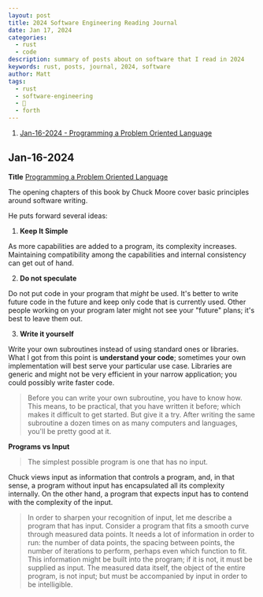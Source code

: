 ```yaml
---
layout: post
title: 2024 Software Engineering Reading Journal
date: Jan 17, 2024
categories:
  - rust
  - code
description: summary of posts about on software that I read in 2024
keywords: rust, posts, journal, 2024, software
author: Matt
tags:
  - rust
  - software-engineering
  - 💾
  - forth
---
```


1. [Jan-16-2024 - Programming a Problem Oriented Language](#jan-16-2024)

## Jan-16-2024

**Title** [Programming a Problem Oriented Language](https://colorforth.github.io/POL.htm)

The opening chapters of this book by Chuck Moore cover basic principles around software writing. 

He puts forward several ideas:

1. **Keep It Simple**

As more capabilities are added to a program, its complexity increases. Maintaining compatibility among the capabilities and internal consistency can get out of hand.

2. **Do not speculate**

Do not put code in your program that _might_ be used.  It's better to write future code in the future and keep only code that is currently used. Other people working on your program later might not see your "future" plans; it's best to leave them out.

3. **Write it yourself**

Write your own subroutines instead of using standard ones or libraries. What I got from this point is **understand your code**; sometimes your own implementation will best serve your particular use case. Libraries are generic and might not be very efficient in your narrow application; you could possibly write faster code.

> Before you can write your own subroutine, you have to know how. This means, to be practical, that you have written it before; which makes it difficult to get started. But give it a try. After writing the same subroutine a dozen times on as many computers and languages, you'll be pretty good at it.

**Programs vs Input**

> The simplest possible program is one that has no input.

Chuck views input as information that controls a program, and, in that sense, a program without input has encapsulated all its complexity internally. On the other hand, a program that expects input has to contend with the complexity of the input.

> In order to sharpen your recognition of input, let me describe a program that has input. Consider a program that fits a smooth curve through measured data points. It needs a lot of information in order to run: the number of data points, the spacing between points, the number of iterations to perform, perhaps even which function to fit. This information might be built into the program; if it is not, it must be supplied as input. The measured data itself, the object of the entire program, is not input; but must be accompanied by input in order to be intelligible.